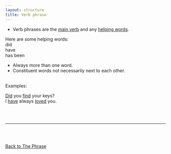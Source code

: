 ```yaml
---
layout: structure
title: Verb phrase
---
```


* Verb phrases are the <ins>main verb</ins> and any <ins>helping words</ins>.  
 
Here are some helping words:  
did  
have  
has been  
* Always more than one word.  
* Constituent words not necessarily next to each other.

<br/>
Examples:

<ins>Did</ins> you <ins>find</ins> your keys?  
I <ins>have</ins> always <ins>loved</ins> you.

<br/>
<br/>

---

<br/>
<br/>

[Back to The Phrase]({{site.baseurl}}/structures/the-phrase)
